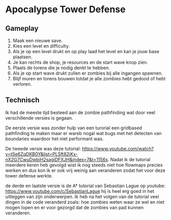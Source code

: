# Apocalypse Tower Defense

## Gameplay
1. Maak een nieuwe save.
2. Kies een level en difficulty.
3. Als je op een level drukt en op play laad het level en kan je jouw base plaatsen.
4. Je kan rechts de shop, je resources en de start wave knop zien.
5. Plaats de torens die je nodig denkt te hebben.
6. Als je op start wave drukt zullen er zombies bij alle ingangen spawnen.
7. Blijf muren en torens bouwen totdat je alle zombies hebt gedood of hebt verloren.

## Technisch
Ik had de meeste tijd besteed aan de zombie pathfinding wat door veel verschillende versies is gegaan.

De eerste versie was zonder hulp van een turorial een gridbased pathfinding te maken maar er wareb nogal wat bugs met het detecten van boundaries waardoor het niet performant was.

De tweede versie was deze tutorial: https://www.youtube.com/watch?v=tSe6ZqDKB0Y&list=PLSft82iKx-nX2G7CwuDwbiH2sagiDFXJH&index=7&t=1156s. Nadat ik de tutorial meerdere keren heb gevolgd wist ik nog steeds niet hoe flowmaps precies werken en dus kon ik er ook vrij weinig aan veranderen zodat het voor deze tower defense werkte.

de derde en laatste versie is de A* tutorial van Sebastian Lague op youtube: https://www.youtube.com/c/SebastianLague hij is heel erg goed in het uitleggen van zijn onderwerpen. Ik heb na het volgen van de tutorial veel dingen in de code veranderd zoals: hoe zombies weten waar ze wel en niet mogen lopen en er voor gezorgd dat de zombies van pad kunnen veranderen.
